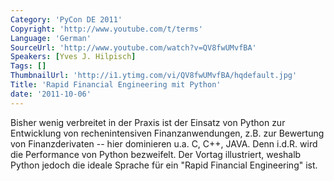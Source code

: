 ```yaml
---
Category: 'PyCon DE 2011'
Copyright: 'http://www.youtube.com/t/terms'
Language: 'German'
SourceUrl: 'http://www.youtube.com/watch?v=QV8fwUMvfBA'
Speakers: [Yves J. Hilpisch]
Tags: []
ThumbnailUrl: 'http://i1.ytimg.com/vi/QV8fwUMvfBA/hqdefault.jpg'
Title: 'Rapid Financial Engineering mit Python'
date: '2011-10-06'
---
```

Bisher wenig verbreitet in der Praxis ist der Einsatz von Python zur Entwicklung von rechenintensiven Finanzanwendungen, z.B. zur Bewertung von Finanzderivaten -- hier dominieren u.a. C, C++, JAVA. Denn i.d.R. wird die Performance von Python bezweifelt. Der Vortag illustriert, weshalb Python jedoch die ideale Sprache für ein "Rapid Financial Engineering" ist.
